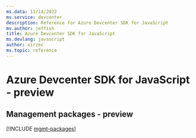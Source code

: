 ```yaml
---
ms.data: 11/14/2022
ms.service: devcenter
description: Reference for Azure Devcenter SDK for JavaScript
ms.author: jeffish
title: Azure Devcenter SDK for JavaScript
ms.devlang: javascript
author: xirzec
ms.topic: reference
---
```

# Azure Devcenter SDK for JavaScript - preview

## Management packages - preview
[!INCLUDE [mgmt-packages](devcenter-mgmt-index.md)]